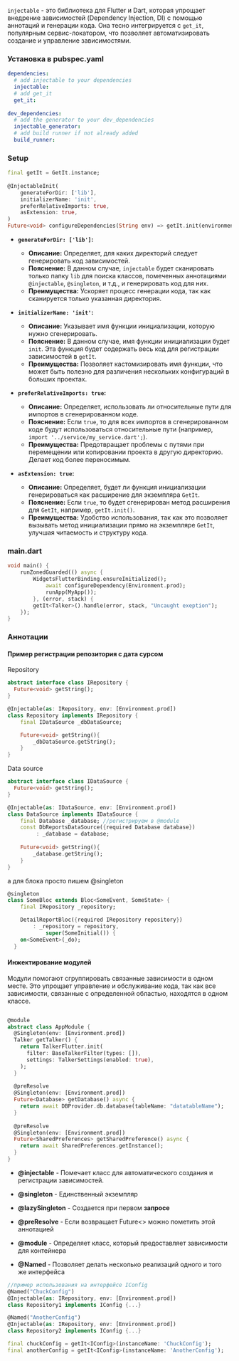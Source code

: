 `injectable` - это библиотека для Flutter и Dart, которая упрощает внедрение зависимостей (Dependency Injection, DI) с помощью аннотаций и генерации кода. Она тесно интегрируется с `get_it`, популярным сервис-локатором, что позволяет автоматизировать создание и управление зависимостями.

### Установка в pubspec.yaml
```yaml
dependencies:  
  # add injectable to your dependencies  
  injectable:  
  # add get_it  
  get_it:  
  
dev_dependencies:  
  # add the generator to your dev_dependencies  
  injectable_generator:  
  # add build runner if not already added  
  build_runner: 
```


### Setup
```dart
final getIt = GetIt.instance;  
  
@InjectableInit(  
	generateForDir: ['lib'],
	initializerName: 'init', 
	preferRelativeImports: true,
	asExtension: true, 
)  
Future<void> configureDependencies(String env) => getIt.init(environment: env);  
```

- **`generateForDir: ['lib']`:**
    - **Описание:** Определяет, для каких директорий следует генерировать код зависимостей.
    - **Пояснение:** В данном случае, `injectable` будет сканировать только папку `lib` для поиска классов, помеченных аннотациями `@injectable`, `@singleton`, и т.д., и генерировать код для них.
    - **Преимущества:** Ускоряет процесс генерации кода, так как сканируется только указанная директория.

- **`initializerName: 'init'`:**
    - **Описание:** Указывает имя функции инициализации, которую нужно сгенерировать.
    - **Пояснение:** В данном случае, имя функции инициализации будет `init`. Эта функция будет содержать весь код для регистрации зависимостей в `getIt`.
    - **Преимущества:** Позволяет кастомизировать имя функции, что может быть полезно для различения нескольких конфигураций в больших проектах.

- **`preferRelativeImports: true`:**
    - **Описание:** Определяет, использовать ли относительные пути для импортов в сгенерированном коде.
    - **Пояснение:** Если `true`, то для всех импортов в сгенерированном коде будут использоваться относительные пути (например, `import '../service/my_service.dart';`).
    - **Преимущества:** Предотвращает проблемы с путями при перемещении или копировании проекта в другую директорию. Делает код более переносимым.

- **`asExtension: true`:**
    - **Описание:** Определяет, будет ли функция инициализации генерироваться как расширение для экземпляра `GetIt`.
    - **Пояснение:** Если `true`, то будет сгенерирован метод расширения для `GetIt`, например, `getIt.init()`.
    - **Преимущества:** Удобство использования, так как это позволяет вызывать метод инициализации прямо на экземпляре `GetIt`, улучшая читаемость и структуру кода.

### main.dart
```dart
void main() {  
	runZonedGuarded(() async {
		WidgetsFlutterBinding.ensureInitialized();
			await configureDependency(Environment.prod);
			runApp(MyApp());
		}, (error, stack) {
		getIt<Talker>().handle(error, stack, "Uncaught exeption");
	});
}  
```

### Аннотации

#### Пример регистрации репозитория с дата сурсом

Repository
```dart
abstract interface class IRepository {
  Future<void> getString();
}

@Injectable(as: IRepository, env: [Environment.prod])
class Repository implements IRepository {
	final IDataSource _dbDataSource;

	Future<void> getString(){
		_dbDataSource.getString();
	}
}
```

Data source
```dart
abstract interface class IDataSource {
  Future<void> getString();
}

@Injectable(as: IDataSource, env: [Environment.prod])
class DataSource implements IDataSource {
	final Database _database; //регистрируем в @module
	const DbReportsDataSource({required Database database})
		 : _database = database;
      
	Future<void> getString(){
		_database.getString();
	}
}
```

а для блока  просто пишем @singleton
```dart
@singleton
class SomeBloc extends Bloc<SomeEvent, SomeState> {
	final IRepository _repository;

	DetailReportBloc({required IRepository repository})
		: _repository = repository, 
			super(SomeInitial()) {
	on<SomeEvent>(_do);
  }
```

#### Инжектирование модулей

Модули помогают сгруппировать связанные зависимости в одном месте. Это упрощает управление и обслуживание кода, так как все зависимости, связанные с определенной областью, находятся в одном классе.
```dart

@module
abstract class AppModule {
  @Singleton(env: [Environment.prod])
  Talker getTalker() {
    return TalkerFlutter.init(
      filter: BaseTalkerFilter(types: []),
      settings: TalkerSettings(enabled: true),
    );
  }
  
  @preResolve
  @Singleton(env: [Environment.prod])
  Future<Database> getDatabase() async {
    return await DBProvider.db.database(tableName: "datatableName");
  }
  
  @preResolve
  @Singleton(env: [Environment.prod])
  Future<SharedPreferences> getSharedPreference() async {
    return await SharedPreferences.getInstance();
  }
}
```



- **@injectable** - Помечает класс для автоматического создания и регистрации зависимостей.
- **@singleton** - Единственный экземпляр
- **@lazySingleton** - Создается при первом **запросе**
- **@preResolve** - Если возвращает Future<> можно пометить этой аннотацией
- **@module** - Определяет класс, который предоставляет зависимости для контейнера

- **@Named** - Позволяет делать несколько реализаций одного и того же интерфейса
```dart
//пример использования на интерфейсе IConfig
@Named("ChuckConfig")
@Injectable(as: IRepository, env: [Environment.prod])
class Repository1 implements IConfig {...}

@Named("AnotherConfig")
@Injectable(as: IRepository, env: [Environment.prod])
class Repository2 implements IConfig {...}

final chuckConfig = getIt<IConfig>(instanceName: 'ChuckConfig');
final anotherConfig = getIt<IConfig>(instanceName: 'AnotherConfig');
```
